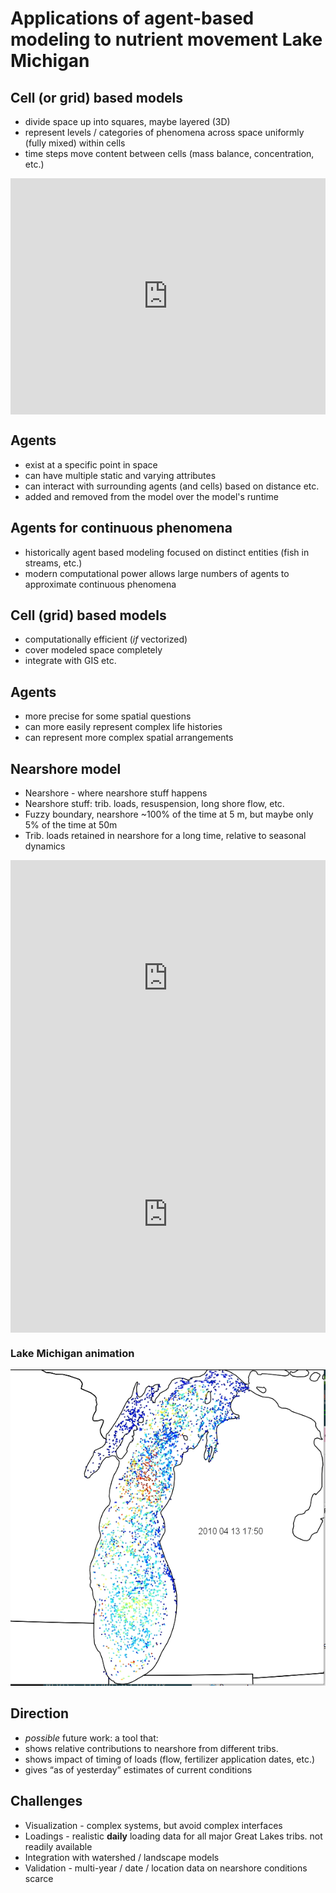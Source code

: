 # Applications of agent-based modeling to nutrient movement Lake Michigan
<!-- .slide: data-state="hide-head" -->
<!-- .slide: data-background="img/png/title.png" data-background-size="contain" -->

<!--

## Terry N Brown, James Pauer, Tom P Hollenhorst

http://tbnorth.github.io/solm_agents
-->



## Cell (or grid) based models

- divide space up into squares, maybe layered (3D)
- represent levels / categories of phenomena across
  space uniformly (fully mixed) within cells
- time steps move content between cells (mass balance,
  concentration, etc.)


<div style="position:relative;height:0;padding-bottom:75.0%"><iframe src="https://www.youtube.com/embed/AJpi2ShsUfg?rel=0&amp;controls=1&amp;showinfo=0?ecver=2" width="480" height="360" frameborder="0" style="position:absolute;width:100%;height:100%;left:0" allowfullscreen></iframe></div>



## Agents

- exist at a specific point in space
- can have multiple static and varying attributes
- can interact with surrounding agents (and cells)
  based on distance etc.
- added and removed from the model over the model's
  runtime



## Agents for continuous phenomena

- historically agent based modeling focused on distinct
  entities (fish in streams, etc.)
- modern computational power allows large numbers of
  agents to approximate continuous phenomena



## Cell (grid) based models

- computationally efficient (*if* vectorized)
- cover modeled space completely
- integrate with GIS etc.



## Agents

- more precise for some spatial questions
- can more easily represent complex life histories
- can represent more complex spatial arrangements



<!-- .slide: data-background="img/png/gridagent000.png" data-background-size="contain" -->


<!-- .slide: data-background="img/png/gridagent010.png" data-background-size="contain" -->


<!-- .slide: data-background="img/png/gridagent020.png" data-background-size="contain" -->


<!-- .slide: data-background="img/png/gridagent030.png" data-background-size="contain" -->



## Nearshore model

- Nearshore - where nearshore stuff happens
- Nearshore stuff: trib. loads, resuspension, long shore flow, etc.
- Fuzzy boundary, nearshore ~100% of the time at 5 m, but
  maybe only 5% of the time at 50m
- Trib. loads retained in nearshore for a long time, relative
  to seasonal dynamics
<div style="position:relative;height:0;padding-bottom:75.0%"><iframe src="https://www.youtube.com/embed/ihdx9SCcS5Q?rel=0&amp;controls=1&amp;showinfo=0?ecver=2" width="480" height="360" frameborder="0" style="position:absolute;width:100%;height:100%;left:0" allowfullscreen></iframe></div>



<div style="position:relative;height:0;padding-bottom:75.0%"><iframe src="https://www.youtube.com/embed/z2cA9vZoPkA?rel=0&amp;controls=1&amp;showinfo=0?ecver=2" width="480" height="360" frameborder="0" style="position:absolute;width:100%;height:100%;left:0" allowfullscreen></iframe></div>



### Lake Michigan animation

![Lake Michigan animation](img/png/LMmovie.png)



<!-- .slide: data-background="img/png/nearshore_contrib0.png" data-background-size="contain" -->
<!-- .slide: data-background-color="white" -->


<!-- .slide: data-background="img/png/nearshore_contrib1.png" data-background-size="contain" -->
<!-- .slide: data-background-color="white" -->


<!-- .slide: data-background="img/png/nearshore_contrib2.png" data-background-size="contain" -->
<!-- .slide: data-background-color="white" -->



## Direction

- *possible* future work: a tool that:
- shows relative contributions to nearshore from
  different tribs.
- shows impact of timing of loads (flow, fertilizer
  application dates, etc.)
- gives “as of yesterday” estimates of current
  conditions




## Challenges

- Visualization - complex systems, but avoid complex
  interfaces
- Loadings - realistic **daily** loading data for all major
  Great Lakes tribs. not readily available
- Integration with watershed / landscape models
- Validation - multi-year / date / location data on nearshore
  conditions scarce
